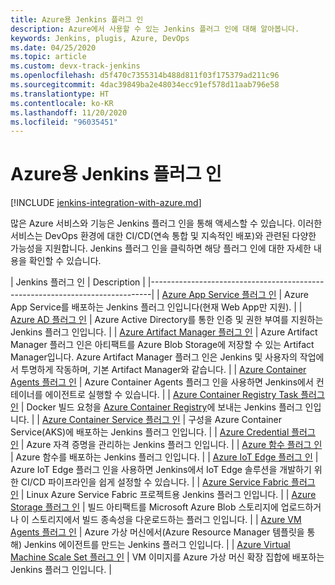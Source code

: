 ```yaml
---
title: Azure용 Jenkins 플러그 인
description: Azure에서 사용할 수 있는 Jenkins 플러그 인에 대해 알아봅니다.
keywords: Jenkins, plugis, Azure, DevOps
ms.date: 04/25/2020
ms.topic: article
ms.custom: devx-track-jenkins
ms.openlocfilehash: d5f470c7355314b488d811f03f175379ad211c96
ms.sourcegitcommit: 4dac39849ba2e48034ecc91ef578d11aab796e58
ms.translationtype: HT
ms.contentlocale: ko-KR
ms.lasthandoff: 11/20/2020
ms.locfileid: "96035451"
---
```

# <a name="jenkins-plug-ins-for-azure"></a>Azure용 Jenkins 플러그 인

[!INCLUDE [jenkins-integration-with-azure.md](includes/jenkins-integration-with-azure.md)]

많은 Azure 서비스와 기능은 Jenkins 플러그 인을 통해 액세스할 수 있습니다. 이러한 서비스는 DevOps 환경에 대한 CI/CD(연속 통합 및 지속적인 배포)와 관련된 다양한 가능성을 지원합니다. Jenkins 플러그 인을 클릭하면 해당 플러그 인에 대한 자세한 내용을 확인할 수 있습니다.

| Jenkins 플러그 인 | Description                                   |
|------------------------------------------------------------------------------|
| [Azure App Service 플러그 인](https://plugins.jenkins.io/azure-app-service)     | Azure App Service를 배포하는 Jenkins 플러그 인입니다(현재 Web App만 지원). | 
| [Azure AD 플러그 인](https://plugins.jenkins.io/azure-ad)                       | Azure Active Directory를 통한 인증 및 권한 부여를 지원하는 Jenkins 플러그 인입니다. | 
| [Azure Artifact Manager 플러그 인](https://plugins.jenkins.io/azure-artifact-manager) | Azure Artifact Manager 플러그 인은 아티팩트를 Azure Blob Storage에 저장할 수 있는 Artifact Manager입니다. Azure Artifact Manager 플러그 인은 Jenkins 및 사용자의 작업에서 투명하게 작동하며, 기본 Artifact Manager와 같습니다. | 
| [Azure Container Agents 플러그 인](https://plugins.jenkins.io/azure-container-agents) | Azure Container Agents 플러그 인을 사용하면 Jenkins에서 컨테이너를 에이전트로 실행할 수 있습니다. | 
| [Azure Container Registry Task 플러그 인](https://plugins.jenkins.io/azure-container-registry-tasks)       | Docker 빌드 요청을 [Azure Container Registry](/azure/container-registry/container-registry-tasks-overview)에 보내는 Jenkins 플러그 인입니다. |
| [Azure Container Service 플러그 인](https://plugins.jenkins.io/azure-acs)       | 구성을 Azure Container Service(AKS)에 배포하는 Jenkins 플러그 인입니다. | 
| [Azure Credential 플러그 인](https://plugins.jenkins.io/azure-credentials)      | Azure 자격 증명을 관리하는 Jenkins 플러그 인입니다. | 
| [Azure 함수 플러그 인](https://plugins.jenkins.io/azure-function)           | Azure 함수를 배포하는 Jenkins 플러그 인입니다. | 
| [Azure IoT Edge 플러그 인](https://plugins.jenkins.io/azure-iot-edge)           | Azure IoT Edge 플러그 인을 사용하면 Jenkins에서 IoT Edge 솔루션을 개발하기 위한 CI/CD 파이프라인을 쉽게 설정할 수 있습니다. | 
| [Azure Service Fabric 플러그 인](https://plugins.jenkins.io/service-fabric)     | Linux Azure Service Fabric 프로젝트용 Jenkins 플러그 인입니다. |
| [Azure Storage 플러그 인](https://plugins.jenkins.io/windows-azure-storage)     | 빌드 아티팩트를 Microsoft Azure Blob 스토리지에 업로드하거나 이 스토리지에서 빌드 종속성을 다운로드하는 플러그 인입니다. | 
| [Azure VM Agents 플러그 인](https://plugins.jenkins.io/azure-vm-agents)         | Azure 가상 머신에서(Azure Resource Manager 템플릿을 통해) Jenkins 에이전트를 만드는 Jenkins 플러그 인입니다. | 
| [Azure Virtual Machine Scale Set 플러그 인](https://plugins.jenkins.io/azure-vmss)           | VM 이미지를 Azure 가상 머신 확장 집합에 배포하는 Jenkins 플러그 인입니다. | 